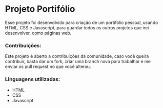 # Projeto Portifólio

Esse projeto foi desenvolvido para criação de um portifólio pessoal, usando HTML, CSS e Javascript, para guardar todos os outros projetos que irei desenvolver, como páginas web.

### Contribuições: 
Este projeto é aberto a contribuições da comunidade, caso você queira contribuir, basta dar um fork, criar uma branch nova para trabalhar e me enviar os pull request no que você alterou.

### Linguagens utilizadas:
- HTML
- CSS
- Javascript

